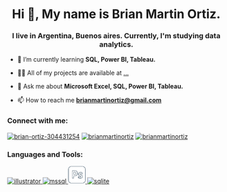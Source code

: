 <h1 align="center">Hi 👋, My name is Brian Martin Ortiz.</h1>
<h3 align="center">I live in Argentina, Buenos aires. Currently, I'm studying data analytics.</h3>

- 🌱 I’m currently learning **SQL, Power BI, Tableau.**

- 👨‍💻 All of my projects are available at [...](https://brianmartinz.github.io/)

- 💬 Ask me about **Microsoft Excel, SQL, Power BI, Tableau.**

- 📫 How to reach me **brianmartinortiz@gmail.com**

<h3 align="left">Connect with me:</h3>
<p align="left">
<a href="https://linkedin.com/in/brian-ortiz-304431254" target="blank"><img align="center" src="https://raw.githubusercontent.com/rahuldkjain/github-profile-readme-generator/master/src/images/icons/Social/linked-in-alt.svg" alt="brian-ortiz-304431254" height="30" width="40" /></a>
<a href="https://kaggle.com/brianmartinortiz" target="blank"><img align="center" src="https://raw.githubusercontent.com/rahuldkjain/github-profile-readme-generator/master/src/images/icons/Social/kaggle.svg" alt="brianmartinortiz" height="30" width="40" /></a>
<a href="https://www.behance.net/brianmartinortiz" target="blank"><img align="center" src="https://raw.githubusercontent.com/rahuldkjain/github-profile-readme-generator/master/src/images/icons/Social/behance.svg" alt="brianmartinortiz" height="30" width="40" /></a>
</p>

<h3 align="left">Languages and Tools:</h3>
<p align="left"> <a href="https://www.adobe.com/in/products/illustrator.html" target="_blank" rel="noreferrer"> <img src="https://www.vectorlogo.zone/logos/adobe_illustrator/adobe_illustrator-icon.svg" alt="illustrator" width="40" height="40"/> </a> <a href="https://www.microsoft.com/en-us/sql-server" target="_blank" rel="noreferrer"> <img src="https://www.svgrepo.com/show/303229/microsoft-sql-server-logo.svg" alt="mssql" width="40" height="40"/> </a> <a href="https://www.photoshop.com/en" target="_blank" rel="noreferrer"> <img src="https://raw.githubusercontent.com/devicons/devicon/master/icons/photoshop/photoshop-line.svg" alt="photoshop" width="40" height="40"/> </a> <a href="https://www.sqlite.org/" target="_blank" rel="noreferrer"> <img src="https://www.vectorlogo.zone/logos/sqlite/sqlite-icon.svg" alt="sqlite" width="40" height="40"/> </a> </p>


